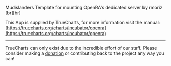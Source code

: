 Mudislanders Template for mounting OpenRA's dedicated server by rmoriz [br][br]

This App is supplied by TrueCharts, for more information visit the manual: [https://truecharts.org/charts/incubator/openra](https://truecharts.org/charts/incubator/openra)

---

TrueCharts can only exist due to the incredible effort of our staff.
Please consider making a [donation](https://truecharts.org/about/sponsor) or contributing back to the project any way you can!
